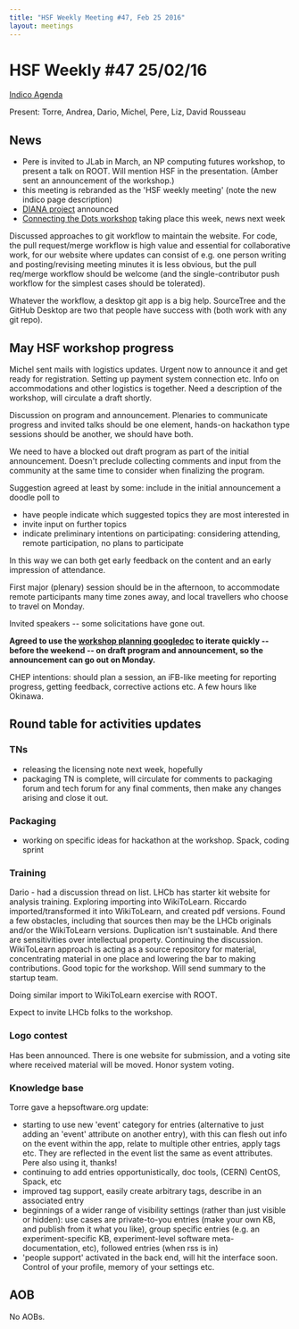 ```yaml
---
title: "HSF Weekly Meeting #47, Feb 25 2016"
layout: meetings
---
```


# HSF Weekly #47 25/02/16

[Indico Agenda](https://indico.cern.ch/event/503373/)

Present: Torre, Andrea, Dario, Michel, Pere, Liz, David Rousseau

## News

- Pere is invited to JLab in March, an NP computing futures workshop, to present a talk on ROOT. Will mention HSF in the presentation. (Amber sent an announcement of the workshop.)
- this meeting is rebranded as the 'HSF weekly meeting' (note the new indico page description)
- [DIANA project](http://diana-hep.org) announced
- [Connecting the Dots workshop](https://indico.hephy.oeaw.ac.at/event/86/) taking place this week, news next week

Discussed approaches to git workflow to maintain the website. For code, the pull request/merge workflow is high value and essential for collaborative work, for our website where updates can consist of e.g. one person writing and posting/revising meeting minutes it is less obvious, but the pull req/merge workflow should be welcome (and the single-contributor push workflow for the simplest cases should be tolerated).

Whatever the workflow, a desktop git app is a big help. SourceTree and the GitHub Desktop are two that people have success with (both work with any git repo).

## May HSF workshop progress

Michel sent mails with logistics updates. Urgent now to announce it and get ready for registration.
Setting up payment system connection etc. Info on accommodations and other logistics is together. Need a description of the workshop, will circulate a draft shortly. 

Discussion on program and announcement. Plenaries to communicate progress and invited talks should be one element, hands-on hackathon type sessions should be another, we should have both.

We need to have a blocked out draft program as part of the initial announcement. Doesn't preclude collecting comments and input from the community at the same time to consider when finalizing the program.

Suggestion agreed at least by some: include in the initial announcement a doodle poll to

- have people indicate which suggested topics they are most interested in
- invite input on further topics
- indicate preliminary intentions on participating: considering attending, remote participation, no plans to participate

In this way we can both get early feedback on the content and an early impression of attendance.

First major (plenary) session should be in the afternoon, to accommodate remote participants many time zones away, and local travellers who choose to travel on Monday.

Invited speakers -- some solicitations have gone out.

**Agreed to use the [workshop planning googledoc](https://docs.google.com/document/d/1IDVf860BB_qujt9EmsuxjO8Kv13sf5WhOtg9DV_4DGM/edit?usp=sharing) to iterate quickly -- before the weekend -- on draft program and announcement, so the announcement can go out on Monday.**

CHEP intentions: should plan a session, an iFB-like meeting for reporting progress, getting feedback, corrective actions etc. A few hours like Okinawa.

## Round table for activities updates

### TNs

- releasing the licensing note next week, hopefully
- packaging TN is complete, will circulate for comments to packaging forum and tech forum for any final comments, then make any changes arising and close it out.

### Packaging

- working on specific ideas for hackathon at the workshop. Spack, coding sprint

### Training 

Dario - had a discussion thread on list. LHCb has starter kit website for analysis training.
Exploring importing into WikiToLearn. Riccardo imported/transformed it into WikiToLearn, and created pdf versions. Found a few obstacles, including that sources then may be the LHCb originals and/or the WikiToLearn versions. Duplication isn't sustainable. And there are sensitivities over intellectual property. Continuing the discussion. WikiToLearn approach is acting as a source repository for material, concentrating material in one place and lowering the bar to making contributions. Good topic for the workshop. Will send summary to the startup team.

Doing similar import to WikiToLearn exercise with ROOT.

Expect to invite LHCb folks to the workshop.

### Logo contest 

Has been announced. There is one website for submission, and a voting site where received material will be moved. Honor system voting.

### Knowledge base

Torre gave a hepsoftware.org update:

- starting to use new 'event' category for entries (alternative to just adding an 'event' attribute on another entry), with this can flesh out info on the event within the app, relate to multiple other entries, apply tags etc. They are reflected in the event list the same as event attributes. Pere also using it, thanks! 
- continuing to add entries opportunistically, doc tools, (CERN) CentOS, Spack, etc
- improved tag support, easily create arbitrary tags, describe in an associated entry
- beginnings of a wider range of visibility settings (rather than just visible or hidden): use cases are private-to-you entries (make your own KB, and publish from it what you like), group specific entries (e.g. an experiment-specific KB, experiment-level software meta-documentation, etc), followed entries (when rss is in)
- 'people support' activated in the back end, will hit the interface soon. Control of your profile, memory of your settings etc.

## AOB

No AOBs.
